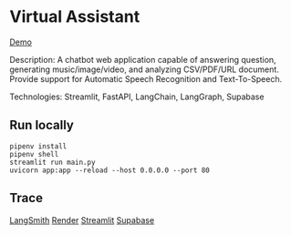 # Virtual Assistant

[Demo](https://metoonhathung-virtual-assistant.streamlit.app/)

Description: A chatbot web application capable of answering question, generating music/image/video, and analyzing CSV/PDF/URL document. Provide support for Automatic Speech Recognition and Text-To-Speech.

Technologies: Streamlit, FastAPI, LangChain, LangGraph, Supabase

## Run locally

```
pipenv install
pipenv shell
streamlit run main.py
uvicorn app:app --reload --host 0.0.0.0 --port 80
```

## Trace

[LangSmith](https://smith.langchain.com/o/e872addb-ceec-459d-935e-194aff2fe189/projects/p/07c2696a-9fa5-40a8-926c-de887cfbd75d?timeModel=%7B%22duration%22%3A%227d%22%7D)
[Render](https://dashboard.render.com/web/srv-culgfplds78s73brbgdg/logs)
[Streamlit](https://share.streamlit.io/)
[Supabase](https://supabase.com/dashboard/project/aonohmhaubjenqhokayk/storage/buckets/virtual-assistant)
